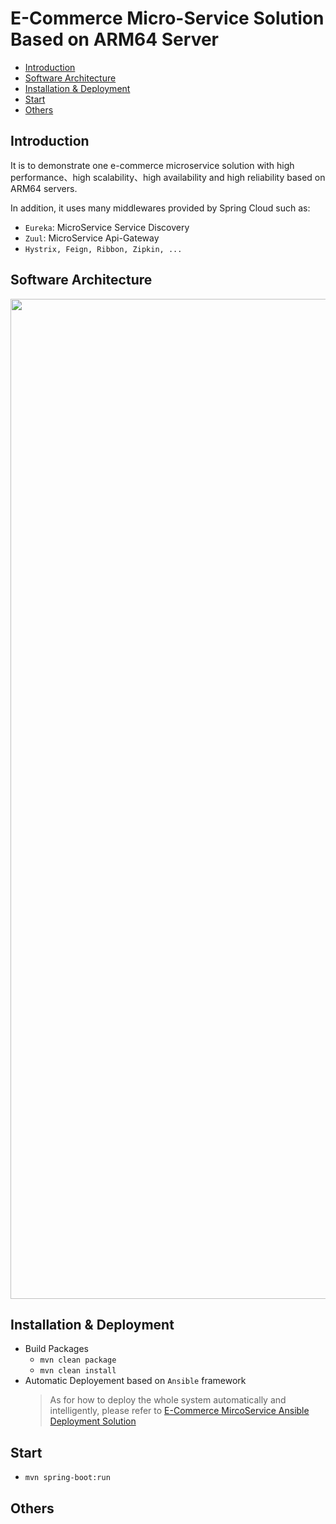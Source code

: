 # E-Commerce Micro-Service Solution Based on ARM64 Server 

* [Introduction](#1)
* [Software Architecture ](#2)
* [Installation & Deployment](#3)
* [Start](#4)
* [Others](#5)

## <a name="1">Introduction</a>

It is to demonstrate one e-commerce microservice solution with high performance、high scalability、high availability and high reliability based on ARM64 servers. 

In addition, it uses many middlewares provided by Spring Cloud such as:
  * `Eureka`: MicroService Service Discovery
  * `Zuul`: MicroService Api-Gateway
  * `Hystrix, Feign, Ribbon, Zipkin, ...`

## <a name="2">Software Architecture</a>

<center><a href="docs/estuary_e_commerce_micro_service_software_architecture.png"><img src="https://github.com/open-estuary/packages/blob/master/solutions/e-commerce-springcloud-microservices/docs/estuary_e_commerce_micro_service_software_architecture.png" border=0 width=1600></a></center>

## <a name="3">Installation & Deployment</a>
* Build Packages 
  * `mvn clean package`
  * `mvn clean install`
* Automatic Deployement based on `Ansible` framework
  > As for how to deploy the whole system automatically and intelligently, please refer to [E-Commerce MircoService Ansible Deployment Solution](https://github.com/open-estuary/appbenchmark/tree/master/apps/e-commerce-solutions/e-commerce-springcloud-microservice)
  
## <a name="4">Start</a>
* `mvn spring-boot:run`

## <a name="5">Others</a>


